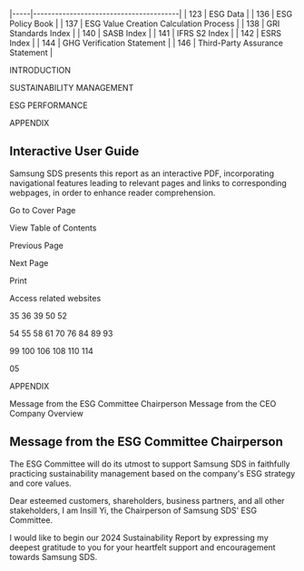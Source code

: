 |-----|----------------------------------------|
| 123 | ESG Data                               |
| 136 | ESG Policy Book                        |
| 137 | ESG Value Creation Calculation Process |
| 138 | GRI Standards Index                    |
| 140 | SASB Index                             |
| 141 | IFRS S2 Index                          |
| 142 | ESRS Index                             |
| 144 | GHG Verification Statement             |
| 146 | Third-Party Assurance Statement        |

INTRODUCTION

SUSTAINABILITY MANAGEMENT

ESG PERFORMANCE

APPENDIX

## **Interactive User Guide**

Samsung SDS presents this report as an interactive PDF, incorporating navigational features leading to relevant pages and links to corresponding webpages, in order to enhance reader comprehension.

Go to Cover Page

View Table of Contents

Previous Page

Next Page

Print

Access related websites

35 36 39 50 52

54 55 58 61 70 76 84 89 93

99 100 106 108 110 114

05

APPENDIX

Message from the ESG Committee Chairperson Message from the CEO Company Overview

## **Message from the ESG Committee Chairperson**

The ESG Committee will do its utmost to support Samsung SDS in faithfully practicing sustainability management based on the company's ESG strategy and core values.

Dear esteemed customers, shareholders, business partners, and all other stakeholders, I am Insill Yi, the Chairperson of Samsung SDS' ESG Committee.

I would like to begin our 2024 Sustainability Report by expressing my deepest gratitude to you for your heartfelt support and encouragement towards Samsung SDS.